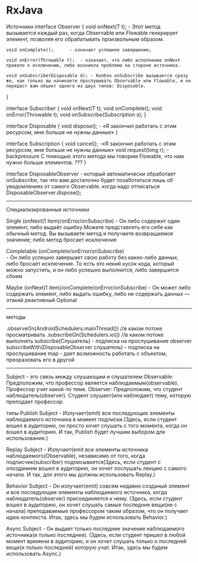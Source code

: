 # RxJava


Источники
interface Observer<T> {
    void onNext(T t);		-  Этот метод вызывается каждый раз, когда Observable или Flowable генерирует элемент, позволяя его обрабатывать произвольным образом.
	
    void onComplete();		- означает успешное завершение;
    
    void onError(Throwable t);	- означает, что либо исполнение onNext привело к исключению, либо возникла проблема на стороне источника.
    
    void onSubscribe(Disposable d);	- Колбэк onSubscribe вызывается сразу же, как только вы начинаете прослушивать Observable или Flowable, и он передаст вам объект одного из двух типов: Disposable.
}




interface Subscriber<T> {
    void onNext(T t);
    void onComplete();
    void onError(Throwable t);
    void onSubscribe(Subscription s);
}



interface Disposable {
    void dispose();	- «Я закончил работать с этим ресурсом, мне больше не нужны данные»
}


interface Subscription {
    void cancel();	-«Я закончил работать с этим ресурсом, мне больше не нужны данные»
    void request(long r);	-backpressure C помощью этого метода мы говорим Flowable, что нам нужно больше элементов.		???
}


interface DisposableObserver		- который автоматически обработает onSubscribe, так что вам достаточно будет позаботиться лишь об уведомлениях от самого Observable.
когда надо отписаться DisposableObserver.dispose();

-------------------------------------
Специализированные источники

Single (onNext(1 item)/onError/onSubscribe)	
		- Он либо содержит один элемент, либо выдаёт ошибку.Можете представлять его себе как обычный метод. Вы вызываете метод и получаете возвращаемое значение; либо метод 			бросает исключение

Completable (onComplete/onError/onSubscribe)	
		- Он либо успешно завершает свою работу без каких-либо данных, либо бросает исключение. То есть это некий кусок кода, который можно запустить, и он либо успешно 			выполнится, либо завершится сбоем

Maybe (onNext(1 item)/onComplete/onError/onSubscribe)
		- Он может либо содержать элемент, либо выдать ошибку, либо не содержать данных — этакий реактивный Optional


---------------------------
методы

   .observeOn(AndroidSchedulers.mainThread())              //в каком потоке просматривать
                    .subscribeOn(Schedulers.io())                           //в каком потоке выполнять
subscribe(Слушатель) - подписка на прослушивание
observer subscribeWith(DisposableObserver слушатель) - подписка на прослушивание
map		- дает возможность работать с объектом, преоразовать его в другой

------------------
Subject  - это связь между слушающим и слушателем
Observable: Предположим, что профессор является наблюдаемым(observable). Профессор учит какой-то теме.
Observer: Предположим, что студент наблюдатель(observer). Студент слушает(или наблюдает) тему, которую преподает профессор.

типы
Publish Subject		- Излучает(emit) все последующие элементы наблюдаемого источника в момент подписки.(Здесь, если студент вошел в аудиторию, он просто хочет слушать с того момента, когда он вошел в аудиторию. И так, Publish будет лучшим выбором для использования.)

Replay Subject		- Излучает(emit все элементы источника наблюдаемого(Observable), независимо от того, когда подписчик(subscriber) подписывается(Здесь, если студент с опозданием вошел в аудиторию, он хочет послушать лекцию с самого начала. И так, для этого мы должны использовать Replay.)

Behavior Subject 	- Он излучает(emit) совсем недавно созданый элемент и все последующие элементы наблюдаемого источника, когда наблюдатель(observer) присоединяется к нему.
(Здесь, если студент вошел в аудиторию, он хочет слушать самые последние вещи(не с начала) преподаваемые профессором таким образом, что он получает идею контекста. Итак, здесь мы будем использовать Behavior.)

Async Subject		- Он выдает только последнее значение наблюдаемого источника(и только последнее).
(Здесь, если студент пришел в любой момент времени в аудиторию, и он хочет слушать только о последней вещи(и только последней) которую учат. Итак, здесь мы будем использовать Async.)



